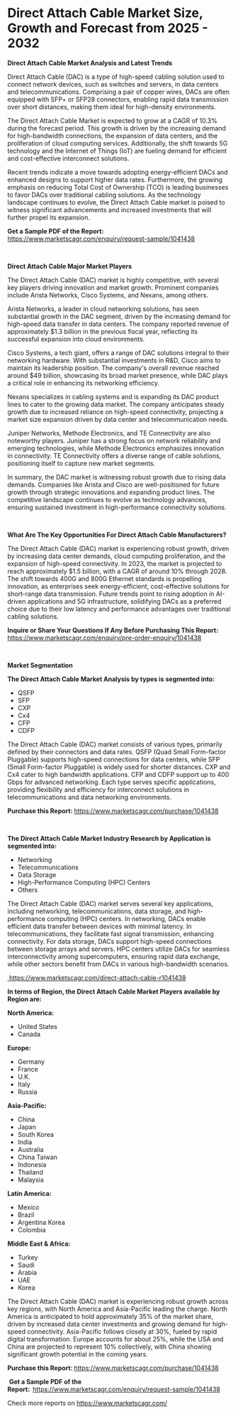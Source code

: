 <p><h1>Direct Attach Cable Market Size, Growth and Forecast from 2025 - 2032</h1></p><p><strong>Direct Attach Cable Market Analysis and Latest Trends</strong></p>
<p><p>Direct Attach Cable (DAC) is a type of high-speed cabling solution used to connect network devices, such as switches and servers, in data centers and telecommunications. Comprising a pair of copper wires, DACs are often equipped with SFP+ or SFP28 connectors, enabling rapid data transmission over short distances, making them ideal for high-density environments.</p><p>The Direct Attach Cable Market is expected to grow at a CAGR of 10.3% during the forecast period. This growth is driven by the increasing demand for high-bandwidth connections, the expansion of data centers, and the proliferation of cloud computing services. Additionally, the shift towards 5G technology and the Internet of Things (IoT) are fueling demand for efficient and cost-effective interconnect solutions. </p><p>Recent trends indicate a move towards adopting energy-efficient DACs and enhanced designs to support higher data rates. Furthermore, the growing emphasis on reducing Total Cost of Ownership (TCO) is leading businesses to favor DACs over traditional cabling solutions. As the technology landscape continues to evolve, the Direct Attach Cable market is poised to witness significant advancements and increased investments that will further propel its expansion.</p></p>
<p><strong>Get a Sample PDF of the Report:&nbsp;</strong> <a href="https://www.marketscagr.com/enquiry/request-sample/1041438?utm_campaign=2202&utm_medium=2&utm_source=Github&utm_content=ia&utm_term=10022025&utm_id=direct-attach-cable">https://www.marketscagr.com/enquiry/request-sample/1041438</a></p>
<p>&nbsp;</p>
<p><strong>Direct Attach Cable Major Market Players</strong></p>
<p><p>The Direct Attach Cable (DAC) market is highly competitive, with several key players driving innovation and market growth. Prominent companies include Arista Networks, Cisco Systems, and Nexans, among others.</p><p>Arista Networks, a leader in cloud networking solutions, has seen substantial growth in the DAC segment, driven by the increasing demand for high-speed data transfer in data centers. The company reported revenue of approximately $1.3 billion in the previous fiscal year, reflecting its successful expansion into cloud environments.</p><p>Cisco Systems, a tech giant, offers a range of DAC solutions integral to their networking hardware. With substantial investments in R&D, Cisco aims to maintain its leadership position. The company's overall revenue reached around $49 billion, showcasing its broad market presence, while DAC plays a critical role in enhancing its networking efficiency.</p><p>Nexans specializes in cabling systems and is expanding its DAC product lines to cater to the growing data market. The company anticipates steady growth due to increased reliance on high-speed connectivity, projecting a market size expansion driven by data center and telecommunication needs.</p><p>Juniper Networks, Methode Electronics, and TE Connectivity are also noteworthy players. Juniper has a strong focus on network reliability and emerging technologies, while Methode Electronics emphasizes innovation in connectivity. TE Connectivity offers a diverse range of cable solutions, positioning itself to capture new market segments.</p><p>In summary, the DAC market is witnessing robust growth due to rising data demands. Companies like Arista and Cisco are well-positioned for future growth through strategic innovations and expanding product lines. The competitive landscape continues to evolve as technology advances, ensuring sustained investment in high-performance connectivity solutions.</p></p>
<p>&nbsp;</p>
<p><strong>What Are The Key Opportunities For Direct Attach Cable Manufacturers?</strong></p>
<p><p>The Direct Attach Cable (DAC) market is experiencing robust growth, driven by increasing data center demands, cloud computing proliferation, and the expansion of high-speed connectivity. In 2023, the market is projected to reach approximately $1.5 billion, with a CAGR of around 10% through 2028. The shift towards 400G and 800G Ethernet standards is propelling innovation, as enterprises seek energy-efficient, cost-effective solutions for short-range data transmission. Future trends point to rising adoption in AI-driven applications and 5G infrastructure, solidifying DACs as a preferred choice due to their low latency and performance advantages over traditional cabling solutions.</p></p>
<p><strong>Inquire or Share Your Questions If Any Before Purchasing This Report:</strong> <a href="https://www.marketscagr.com/enquiry/pre-order-enquiry/1041438?utm_campaign=2202&utm_medium=2&utm_source=Github&utm_content=ia&utm_term=10022025&utm_id=direct-attach-cable">https://www.marketscagr.com/enquiry/pre-order-enquiry/1041438</a></p>
<p>&nbsp;</p>
<p><strong>Market Segmentation</strong></p>
<p><strong>The Direct Attach Cable Market Analysis by types is segmented into:</strong></p>
<p><ul><li>QSFP</li><li>SFP</li><li>CXP</li><li>Cx4</li><li>CFP</li><li>CDFP</li></ul></p>
<p><p>The Direct Attach Cable (DAC) market consists of various types, primarily defined by their connectors and data rates. QSFP (Quad Small Form-factor Pluggable) supports high-speed connections for data centers, while SFP (Small Form-factor Pluggable) is widely used for shorter distances. CXP and Cx4 cater to high bandwidth applications. CFP and CDFP support up to 400 Gbps for advanced networking. Each type serves specific applications, providing flexibility and efficiency for interconnect solutions in telecommunications and data networking environments.</p></p>
<p><strong>Purchase this Report:&nbsp;</strong><a href="https://www.marketscagr.com/purchase/1041438?utm_campaign=2202&utm_medium=2&utm_source=Github&utm_content=ia&utm_term=10022025&utm_id=direct-attach-cable">https://www.marketscagr.com/purchase/1041438</a></p>
<p>&nbsp;</p>
<p><strong>The Direct Attach Cable Market Industry Research by Application is segmented into:</strong></p>
<p><ul><li>Networking</li><li>Telecommunications</li><li>Data Storage</li><li>High-Performance Computing (HPC) Centers</li><li>Others</li></ul></p>
<p><p>The Direct Attach Cable (DAC) market serves several key applications, including networking, telecommunications, data storage, and high-performance computing (HPC) centers. In networking, DACs enable efficient data transfer between devices with minimal latency. In telecommunications, they facilitate fast signal transmission, enhancing connectivity. For data storage, DACs support high-speed connections between storage arrays and servers. HPC centers utilize DACs for seamless interconnectivity among supercomputers, ensuring rapid data exchange, while other sectors benefit from DACs in various high-bandwidth scenarios.</p></p>
<p><a href="https://www.marketscagr.com/direct-attach-cable-r1041438?utm_campaign=2202&utm_medium=2&utm_source=Github&utm_content=ia&utm_term=10022025&utm_id=direct-attach-cable">&nbsp;https://www.marketscagr.com/direct-attach-cable-r1041438</a></p>
<p><strong>In terms of Region, the Direct Attach Cable Market Players available by Region are:</strong></p>
<p>
    <p> <strong> North America: </strong>
        <ul>
            <li>United States</li>
            <li>Canada</li>
        </ul>
        </p> 
    <p> <strong> Europe: </strong>
        <ul>
            <li>Germany</li>
            <li>France</li>
            <li>U.K.</li>
            <li>Italy</li>
            <li>Russia</li>
        </ul>
        </p> 
    <p> <strong> Asia-Pacific: </strong>
        <ul>
            <li>China</li>
            <li>Japan</li>
            <li>South Korea</li>
            <li>India</li>
            <li>Australia</li>
            <li>China Taiwan</li>
            <li>Indonesia</li>
            <li>Thailand</li>
            <li>Malaysia</li>
        </ul>
        </p> 
    <p> <strong> Latin America: </strong>
        <ul>
            <li>Mexico</li>
            <li>Brazil</li>
            <li>Argentina Korea</li>
            <li>Colombia</li>
        </ul>
        </p> 
    <p> <strong> Middle East & Africa: </strong>
        <ul>
            <li>Turkey</li>
            <li>Saudi</li>
            <li>Arabia</li>
            <li>UAE</li>
            <li>Korea</li>
        </ul>
    </p>
    </p>
<p><p>The Direct Attach Cable (DAC) market is experiencing robust growth across key regions, with North America and Asia-Pacific leading the charge. North America is anticipated to hold approximately 35% of the market share, driven by increased data center investments and growing demand for high-speed connectivity. Asia-Pacific follows closely at 30%, fueled by rapid digital transformation. Europe accounts for about 25%, while the USA and China are projected to represent 10% collectively, with China showing significant growth potential in the coming years.</p></p>
<p><strong>Purchase this Report: </strong><a href="https://www.marketscagr.com/purchase/1041438?utm_campaign=2202&utm_medium=2&utm_source=Github&utm_content=ia&utm_term=10022025&utm_id=direct-attach-cable">https://www.marketscagr.com/purchase/1041438</a></p>
<p>&nbsp;<strong>Get a Sample PDF of the Report:&nbsp;&nbsp;</strong><a href="https://www.marketscagr.com/enquiry/request-sample/1041438?utm_campaign=2202&utm_medium=2&utm_source=Github&utm_content=ia&utm_term=10022025&utm_id=direct-attach-cable">https://www.marketscagr.com/enquiry/request-sample/1041438</a></p>
<p><strong></strong></p>
<p>Check more reports on <a href="https://www.marketscagr.com/?utm_campaign=2202&utm_medium=2&utm_source=Github&utm_content=ia&utm_term=10022025&utm_id=direct-attach-cable">https://www.marketscagr.com/</a></p>